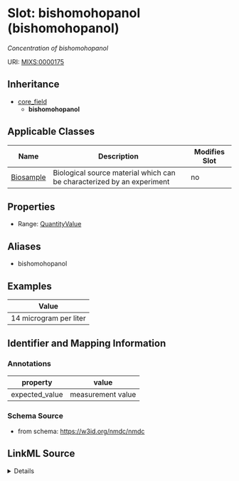 # Slot: bishomohopanol (bishomohopanol)


_Concentration of bishomohopanol_



URI: [MIXS:0000175](https://w3id.org/mixs/0000175)




## Inheritance

* [core_field](core_field.md)
    * **bishomohopanol**





## Applicable Classes

| Name | Description | Modifies Slot |
| --- | --- | --- |
[Biosample](Biosample.md) | Biological source material which can be characterized by an experiment |  no  |







## Properties

* Range: [QuantityValue](QuantityValue.md)



## Aliases


* bishomohopanol




## Examples

| Value |
| --- |
| 14 microgram per liter |

## Identifier and Mapping Information





### Annotations

| property | value |
| --- | --- |
| expected_value | measurement value || preferred_unit | microgram per liter, microgram per gram || occurrence | 1 |



### Schema Source


* from schema: https://w3id.org/nmdc/nmdc




## LinkML Source

<details>
```yaml
name: bishomohopanol
annotations:
  expected_value:
    tag: expected_value
    value: measurement value
  preferred_unit:
    tag: preferred_unit
    value: microgram per liter, microgram per gram
  occurrence:
    tag: occurrence
    value: '1'
description: Concentration of bishomohopanol
title: bishomohopanol
examples:
- value: 14 microgram per liter
from_schema: https://w3id.org/nmdc/nmdc
aliases:
- bishomohopanol
rank: 1000
is_a: core field
slot_uri: MIXS:0000175
multivalued: false
alias: bishomohopanol
domain_of:
- Biosample
range: QuantityValue

```
</details>